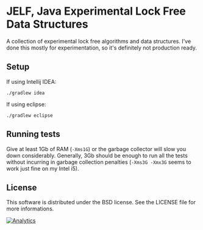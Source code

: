 JELF, Java Experimental Lock Free Data Structures
=================================================

A collection of experimental lock free algorithms and data structures.
I've done this mostly for experimentation, so it's definitely not production
ready.


Setup
-----
If using Intellij IDEA:

    ./gradlew idea


If using eclipse:

    ./gradlew eclipse


Running tests
-------------
Give at least 1Gb of RAM (`-Xms1G`) or the garbage collector will slow you down
considerably. Generally, 3Gb should be enough to run all the tests without
incurring in garbage collection penalties (`-Xms3G -Xmx3G` seems to work just fine
on my Intel i5).


License
-------
This software is distributed under the BSD license. See the LICENSE file
for more informations.

[![Analytics](https://ga-beacon.appspot.com/UA-184881-14/jelf)](https://github.com/igrigorik/ga-beacon)
